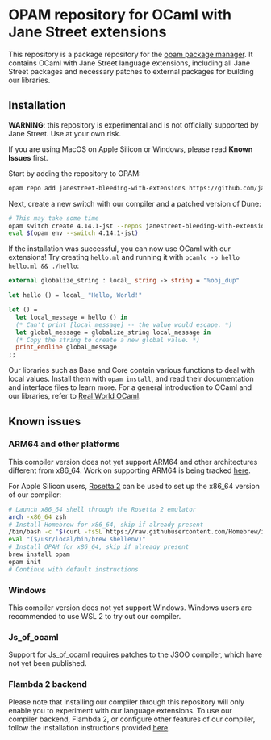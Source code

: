 # OPAM repository for OCaml with Jane Street extensions

This repository is a package repository for the [opam package manager](https://opam.ocaml.org). It contains OCaml with Jane Street language
extensions, including all Jane Street packages and necessary patches to external packages for building our libraries.

## Installation

**WARNING**: this repository is experimental and is not officially supported by Jane Street. Use at your own risk.

If you are using MacOS on Apple Silicon or Windows, please read **Known Issues** first.

Start by adding the repository to OPAM:

```sh
opam repo add janestreet-bleeding-with-extensions https://github.com/janestreet/opam-repository.git#with-extensions
```

Next, create a new switch with our compiler and a patched version of Dune:

```sh
# This may take some time
opam switch create 4.14.1-jst --repos janestreet-bleeding-with-extensions,default --packages ocaml-base-compiler=4.14.1-18,dune=3.10.0
eval $(opam env --switch 4.14.1-jst)
```

If the installation was successful, you can now use OCaml with our extensions! Try creating `hello.ml` and running it with `ocamlc -o hello hello.ml && ./hello`:

```ocaml
external globalize_string : local_ string -> string = "%obj_dup"

let hello () = local_ "Hello, World!"

let () =
  let local_message = hello () in
  (* Can't print [local_message] -- the value would escape. *)
  let global_message = globalize_string local_message in
  (* Copy the string to create a new global value. *)
  print_endline global_message
;;
```

Our libraries such as Base and Core contain various functions to deal with local values. Install them with `opam install`,
and read their documentation and interface files to learn more. For a general introduction to OCaml and our libraries,
refer to [Real World OCaml](https://dev.realworldocaml.org/index.html).

## Known issues

### ARM64 and other platforms

This compiler version does not yet support ARM64 and other architectures different from x86_64.
Work on supporting ARM64 is being tracked [here](https://github.com/ocaml-flambda/flambda-backend/pull/1691).

For Apple Silicon users, [Rosetta 2](https://support.apple.com/en-gb/HT211861) can be used to set up the x86_64 version of our compiler:

```sh
# Launch x86_64 shell through the Rosetta 2 emulator
arch -x86_64 zsh
# Install Homebrew for x86_64, skip if already present
/bin/bash -c "$(curl -fsSL https://raw.githubusercontent.com/Homebrew/install/HEAD/install.sh)"
eval "($/usr/local/bin/brew shellenv)"
# Install OPAM for x86_64, skip if already present
brew install opam
opam init
# Continue with default instructions
```

### Windows

This compiler version does not yet support Windows. Windows users are recommended to use WSL 2 to try out our compiler.

### Js_of_ocaml

Support for Js_of_ocaml requires patches to the JSOO compiler, which have not yet been published.

### Flambda 2 backend

Please note that installing our compiler through this repository will only enable you to experiment with our language extensions.
To use our compiler backend, Flambda 2, or configure other features of our compiler, follow the installation instructions
provided [here](https://github.com/ocaml-flambda/flambda-backend).
